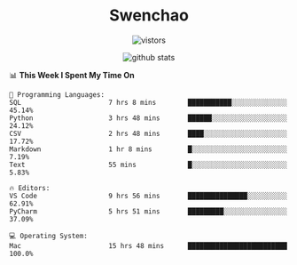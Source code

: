 <h1 align="center">Swenchao</h3>

<p align="center">
  <img src="https://visitor-badge.glitch.me/badge?page_id=Swenchao" alt="vistors" />
</p>

<p align="center">
  <img src="https://github-readme-stats.vercel.app/api?username=Swenchao&count_private=true&show_icons=true&theme=vue-dark&hide_title=true" alt="github stats" />
</p>

<!--START_SECTION:waka-->
📊 **This Week I Spent My Time On** 

```text
💬 Programming Languages: 
SQL                      7 hrs 8 mins        ███████████░░░░░░░░░░░░░░   45.14% 
Python                   3 hrs 48 mins       ██████░░░░░░░░░░░░░░░░░░░   24.12% 
CSV                      2 hrs 48 mins       ████░░░░░░░░░░░░░░░░░░░░░   17.72% 
Markdown                 1 hr 8 mins         █░░░░░░░░░░░░░░░░░░░░░░░░   7.19% 
Text                     55 mins             █░░░░░░░░░░░░░░░░░░░░░░░░   5.83%

🔥 Editors: 
VS Code                  9 hrs 56 mins       ███████████████░░░░░░░░░░   62.91% 
PyCharm                  5 hrs 51 mins       █████████░░░░░░░░░░░░░░░░   37.09%

💻 Operating System: 
Mac                      15 hrs 48 mins      █████████████████████████   100.0%

```


<!--END_SECTION:waka-->
